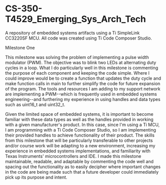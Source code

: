 # CS-350-T4529_Emerging_Sys_Arch_Tech
A repository of embedded systems artifacts using a Ti SimpleLink CC3220SF MCU. All code was created using Ti Code Composer Studio.

Milestone One

This milestone was solving the problem of implementing a pulse width modulator (PWM). The objective was to blink two LEDs at alternating duty cycles in a loop. What I do particularly well in this milestone is commenting the purpose of each component and keeping the code simple. Where I could improve would be to create a function that updates the duty cycle and make function calls in main to further simplify the code for future expansion of the program. The tools and resources I am adding to my support network are implementing a PWM--which is frequently used in embedded systems engineering--and furthering my experience in using handles and data types such as uint16_t and uint32_t. 

Given the limited space of embedded systems, it is important to become familiar with these data types as well as the handles provided in working with a given manufacturer's product. In this case, since I'm using a Ti MCU, I am programming with a Ti Code Composer Studio, so I am implementing their provided handles to achieve functionality of their product. The skills from this milestone that will be particularly transferable to other projects and/or course work will be adapting to a new environment, increasing my experience in embedded systems implementations, and familiarity with Texas Instruments' microcontrollers and IDE. I made this milestone maintainable, readable, and adaptable by commenting the code well and spacing out the functionality as to easily decipher where important changes in the code are being made such that a future developer could immediately pick up its purpose and intent.
